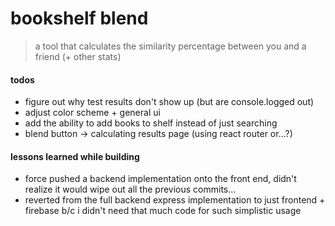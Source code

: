 # bookshelf blend

> a tool that calculates the similarity percentage between you and a friend (+ other stats)

#### todos

-   figure out why test results don't show up (but are console.logged out)
-   adjust color scheme + general ui
-   add the ability to add books to shelf instead of just searching
-   blend button -> calculating results page (using react router or...?)

#### lessons learned while building

-   force pushed a backend implementation onto the front end, didn't realize it would wipe out all the previous commits...
-   reverted from the full backend express implementation to just frontend + firebase b/c i didn't need that much code for such simplistic usage
